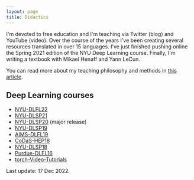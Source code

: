 ```yaml
---
layout: page
title: Didactics
---
```


I'm devoted to free education and I'm teaching via Twitter (blog) and YouTube (video).
Over the course of the years I've been creating several resources translated in over 15 languages.
I've just finished pushing online the Spring 2021 edition of the NYU Deep Learning course.
Finally, I'm writing a textbook with Mikael Henaff and Yann LeCun.

You can read more about my teaching philosophy and methods in [this article](https://openreview.net/forum?id=3jKiduENcO).


## Deep Learning courses

- [NYU-DLFL22](https://atcold.github.io/NYU-DLFL22/)
- [NYU-DLSP21](https://atcold.github.io/NYU-DLSP21/)
- [NYU-DLSP20](https://atcold.github.io/pytorch-Deep-Learning/) (major release)
- [NYU-DLSP19](https://github.com/Atcold/pytorch-Deep-Learning/releases/tag/dlsp19/)
- [AIMS-DLFL19](https://github.com/Atcold/pytorch-Deep-Learning/releases/tag/aims-fl18/)
- [CoDaS-HEP18](https://github.com/Atcold/pytorch-Deep-Learning/releases/tag/v1.0.0/)
- [NYU-DLSP18](https://docs.google.com/document/d/1_p1Mw-NtMGN_vpas_pchLsQC2u0NM5mTnRapBrQ2ivk/)
- [Purdue-DLFL16](https://docs.google.com/document/d/1ugJRMqQ_cCUQC1B8mSE0iro7sKrDT8-BnppTZv0rA08/)
- [torch-Video-Tutorials](https://github.com/Atcold/torch-Video-Tutorials/)

<p class="last-edit">Last update: 17 Dec 2022.</p>
